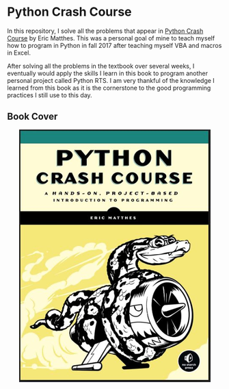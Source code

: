 # Python Crash Course
In this repository, I solve all the problems that appear in [Python Crash Course](https://pythonbooks.org/python-crash-course-a-hands-on-project-based-introduction-to-programming/) by Eric Matthes.
This was a personal goal of mine to teach myself how to program in Python in fall 2017 after teaching myself VBA and macros in Excel.

After solving all the problems in the textbook over several weeks, I eventually would apply the skills I learn in this book
to program another personal project called Python RTS. I am very thankful of
the knowledge I learned from this book as it is the cornerstone to the good programming practices I still use
to this day.

## Book Cover
<p align="center">
	<img src="text_files/Logo.jpg"></img>
</p>
